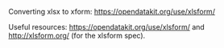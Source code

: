 
Converting xlsx to xform: https://opendatakit.org/use/xlsform/

Useful resources: https://opendatakit.org/use/xlsform/ and http://xlsform.org/ (for the xlsform spec).